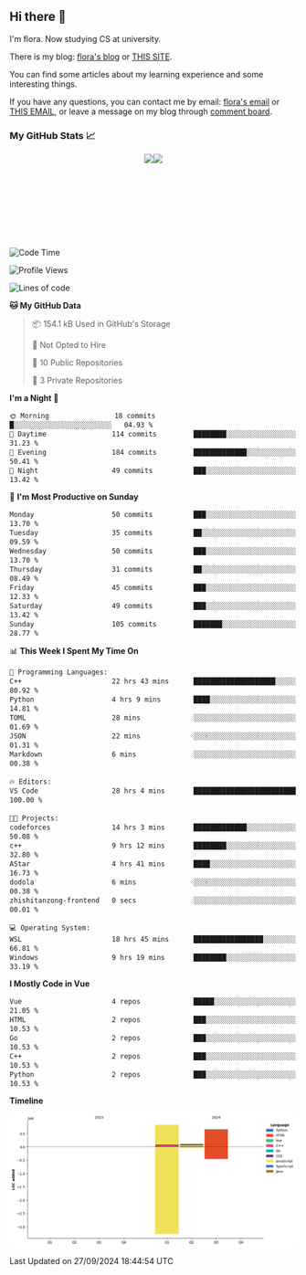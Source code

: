 ## Hi there 👋

I'm flora. Now studying CS at university. 

There is my blog: [flora's blog](https://florae006.github.io/) or [THIS SITE](https://dodolalorc.cn/). 

You can find some articles about my learning experience and some interesting things.

If you have any questions, you can contact me by email: [flora's email](mailto:chenflora124@gmail.com) or [THIS EMAIL](mailto:flora_chen2021@163.com), or leave a message on my blog through [comment board](https://florae006.github.io/comments/).

### My GitHub Stats 📈
<div style="display:flex;flex-direction:row;justify-content:center;">
  <img height="150" class="img" src="https://github-readme-stats.vercel.app/api?username=Florae006&count_private=true&show_icons=true&theme=graywhite&show_owner=true" />
  <img height="150" class="img" src="https://github-readme-stats.vercel.app/api/top-langs/?username=Florae006&layout=compact&theme=graywhite" />
</div>

<!--START_SECTION:waka-->
![Code Time](http://img.shields.io/badge/Code%20Time-309%20hrs%2018%20mins-blue)

![Profile Views](http://img.shields.io/badge/Profile%20Views-0-blue)

![Lines of code](https://img.shields.io/badge/From%20Hello%20World%20I%27ve%20Written-1.6%20million%20lines%20of%20code-blue)

**🐱 My GitHub Data** 

> 📦 154.1 kB Used in GitHub's Storage 
 > 
> 🚫 Not Opted to Hire
 > 
> 📜 10 Public Repositories 
 > 
> 🔑 3 Private Repositories 
 > 
**I'm a Night 🦉** 

```text
🌞 Morning                18 commits          █░░░░░░░░░░░░░░░░░░░░░░░░   04.93 % 
🌆 Daytime                114 commits         ████████░░░░░░░░░░░░░░░░░   31.23 % 
🌃 Evening                184 commits         █████████████░░░░░░░░░░░░   50.41 % 
🌙 Night                  49 commits          ███░░░░░░░░░░░░░░░░░░░░░░   13.42 % 
```
📅 **I'm Most Productive on Sunday** 

```text
Monday                   50 commits          ███░░░░░░░░░░░░░░░░░░░░░░   13.70 % 
Tuesday                  35 commits          ██░░░░░░░░░░░░░░░░░░░░░░░   09.59 % 
Wednesday                50 commits          ███░░░░░░░░░░░░░░░░░░░░░░   13.70 % 
Thursday                 31 commits          ██░░░░░░░░░░░░░░░░░░░░░░░   08.49 % 
Friday                   45 commits          ███░░░░░░░░░░░░░░░░░░░░░░   12.33 % 
Saturday                 49 commits          ███░░░░░░░░░░░░░░░░░░░░░░   13.42 % 
Sunday                   105 commits         ███████░░░░░░░░░░░░░░░░░░   28.77 % 
```


📊 **This Week I Spent My Time On** 

```text
💬 Programming Languages: 
C++                      22 hrs 43 mins      ████████████████████░░░░░   80.92 % 
Python                   4 hrs 9 mins        ████░░░░░░░░░░░░░░░░░░░░░   14.81 % 
TOML                     28 mins             ░░░░░░░░░░░░░░░░░░░░░░░░░   01.69 % 
JSON                     22 mins             ░░░░░░░░░░░░░░░░░░░░░░░░░   01.31 % 
Markdown                 6 mins              ░░░░░░░░░░░░░░░░░░░░░░░░░   00.38 % 

🔥 Editors: 
VS Code                  28 hrs 4 mins       █████████████████████████   100.00 % 

🐱‍💻 Projects: 
codeforces               14 hrs 3 mins       █████████████░░░░░░░░░░░░   50.08 % 
c++                      9 hrs 12 mins       ████████░░░░░░░░░░░░░░░░░   32.80 % 
AStar                    4 hrs 41 mins       ████░░░░░░░░░░░░░░░░░░░░░   16.73 % 
dodola                   6 mins              ░░░░░░░░░░░░░░░░░░░░░░░░░   00.38 % 
zhishitanzong-frontend   0 secs              ░░░░░░░░░░░░░░░░░░░░░░░░░   00.01 % 

💻 Operating System: 
WSL                      18 hrs 45 mins      █████████████████░░░░░░░░   66.81 % 
Windows                  9 hrs 19 mins       ████████░░░░░░░░░░░░░░░░░   33.19 % 
```

**I Mostly Code in Vue** 

```text
Vue                      4 repos             █████░░░░░░░░░░░░░░░░░░░░   21.05 % 
HTML                     2 repos             ███░░░░░░░░░░░░░░░░░░░░░░   10.53 % 
Go                       2 repos             ███░░░░░░░░░░░░░░░░░░░░░░   10.53 % 
C++                      2 repos             ███░░░░░░░░░░░░░░░░░░░░░░   10.53 % 
Python                   2 repos             ███░░░░░░░░░░░░░░░░░░░░░░   10.53 % 
```



**Timeline**

![Lines of Code chart](https://raw.githubusercontent.com/Florae006/Florae006/main/assets/bar_graph.png)


 Last Updated on 27/09/2024 18:44:54 UTC
<!--END_SECTION:waka-->

<!--
**Florae006/Florae006** is a ✨ _special_ ✨ repository because its `README.md` (this file) appears on your GitHub profile.

Here are some ideas to get you started:

- 🔭 I’m currently working on ...
- 🌱 I’m currently learning ...
- 👯 I’m looking to collaborate on ...
- 🤔 I’m looking for help with ...
- 💬 Ask me about ...
- 📫 How to reach me: ...
- 😄 Pronouns: ...
- ⚡ Fun fact: ...
  -->
